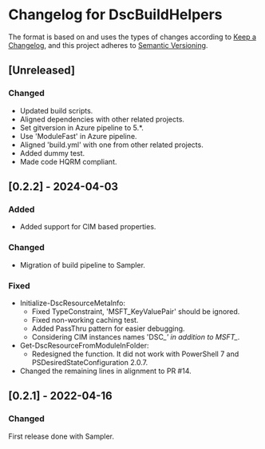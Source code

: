 # Changelog for DscBuildHelpers

The format is based on and uses the types of changes according to [Keep a Changelog](https://keepachangelog.com/en/1.0.0/),
and this project adheres to [Semantic Versioning](https://semver.org/spec/v2.0.0.html).

## [Unreleased]

### Changed

- Updated build scripts.
- Aligned dependencies with other related projects.
- Set gitversion in Azure pipeline to 5.*.
- Use 'ModuleFast' in Azure pipeline.
- Aligned 'build.yml' with one from other related projects.
- Added dummy test.
- Made code HQRM compliant.

## [0.2.2] - 2024-04-03

### Added

- Added support for CIM based properties.

### Changed

- Migration of build pipeline to Sampler.

### Fixed

- Initialize-DscResourceMetaInfo:
  - Fixed TypeConstraint, 'MSFT_KeyValuePair' should be ignored.
  - Fixed non-working caching test.
  - Added PassThru pattern for easier debugging.
  - Considering CIM instances names 'DSC_*' in addition to MSFT_*.
- Get-DscResourceFromModuleInFolder:
  - Redesigned the function. It did not work with PowerShell 7 and
    PSDesiredStateConfiguration 2.0.7.
- Changed the remaining lines in alignment to PR #14.

## [0.2.1] - 2022-04-16

### Changed

First release done with Sampler.
